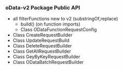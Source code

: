 ### oData-v2 Package Public API

- all filterFunctions new to v2 (substringOf,replace)
  - build() (on function imports)
  - Class ODataFunctionRequestConfig
- Class CreateRequestBuilder
- Class UpdateRequestBuild
- Class DeleteRequestBuilder
- Class GetAllRequestBuilder
- Class GeyByKeyRequestBuilder
- Class ODataBatchRequestBuilder

